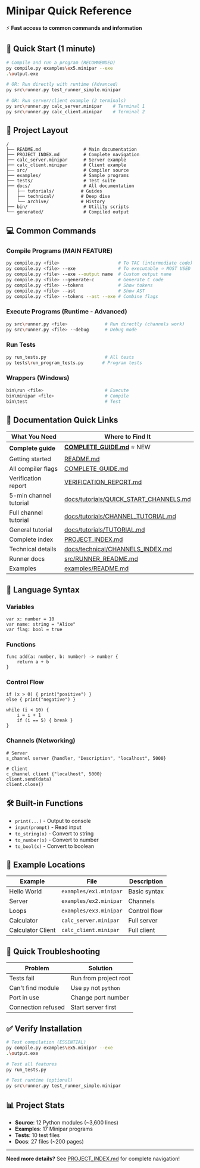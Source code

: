 # Minipar Quick Reference

⚡ **Fast access to common commands and information**

## 🚀 Quick Start (1 minute)

```bash
# Compile and run a program (RECOMMENDED)
py compile.py examples\ex5.minipar --exe
.\output.exe

# OR: Run directly with runtime (Advanced)
py src\runner.py test_runner_simple.minipar

# OR: Run server/client example (2 terminals)
py src\runner.py calc_server.minipar    # Terminal 1
py src\runner.py calc_client.minipar    # Terminal 2
```

## 📂 Project Layout

```
/
├── README.md                # Main documentation
├── PROJECT_INDEX.md         # Complete navigation
├── calc_server.minipar      # Server example
├── calc_client.minipar      # Client example
├── src/                     # Compiler source
├── examples/                # Sample programs
├── tests/                   # Test suite
├── docs/                    # All documentation
│   ├── tutorials/          # Guides
│   ├── technical/          # Deep dive
│   └── archive/            # History
├── bin/                     # Utility scripts
└── generated/               # Compiled output
```

## 💻 Common Commands

### Compile Programs (MAIN FEATURE)
```bash
py compile.py <file>                      # To TAC (intermediate code)
py compile.py <file> --exe                # To executable ⭐ MOST USED
py compile.py <file> --exe --output name  # Custom output name
py compile.py <file> --generate-c         # Generate C code
py compile.py <file> --tokens             # Show tokens
py compile.py <file> --ast                # Show AST
py compile.py <file> --tokens --ast --exe # Combine flags
```

### Execute Programs (Runtime - Advanced)
```bash
py src\runner.py <file>              # Run directly (channels work)
py src\runner.py <file> --debug      # Debug mode
```

### Run Tests
```bash
py run_tests.py                      # All tests
py tests\run_program_tests.py       # Program tests
```

### Wrappers (Windows)
```bash
bin\run <file>                       # Execute
bin\minipar <file>                   # Compile
bin\test                             # Test
```

## 📖 Documentation Quick Links

| What You Need | Where to Find It |
|---------------|------------------|
| **Complete guide** | **[COMPLETE_GUIDE.md](COMPLETE_GUIDE.md)** ⭐ NEW |
| Getting started | [README.md](README.md) |
| All compiler flags | [COMPLETE_GUIDE.md](COMPLETE_GUIDE.md) |
| Verification report | [VERIFICATION_REPORT.md](VERIFICATION_REPORT.md) |
| 5-min channel tutorial | [docs/tutorials/QUICK_START_CHANNELS.md](docs/tutorials/QUICK_START_CHANNELS.md) |
| Full channel tutorial | [docs/tutorials/CHANNEL_TUTORIAL.md](docs/tutorials/CHANNEL_TUTORIAL.md) |
| General tutorial | [docs/tutorials/TUTORIAL.md](docs/tutorials/TUTORIAL.md) |
| Complete index | [PROJECT_INDEX.md](PROJECT_INDEX.md) |
| Technical details | [docs/technical/CHANNELS_INDEX.md](docs/technical/CHANNELS_INDEX.md) |
| Runner docs | [src/RUNNER_README.md](src/RUNNER_README.md) |
| Examples | [examples/README.md](examples/README.md) |

## 🎯 Language Syntax

### Variables
```minipar
var x: number = 10
var name: string = "Alice"
var flag: bool = true
```

### Functions  
```minipar
func add(a: number, b: number) -> number {
    return a + b
}
```

### Control Flow
```minipar
if (x > 0) { print("positive") }
else { print("negative") }

while (i < 10) {
    i = i + 1
    if (i == 5) { break }
}
```

### Channels (Networking)
```minipar
# Server
s_channel server {handler, "Description", "localhost", 5000}

# Client  
c_channel client {"localhost", 5000}
client.send(data)
client.close()
```

## 🛠️ Built-in Functions

- `print(...)` - Output to console
- `input(prompt)` - Read input
- `to_string(x)` - Convert to string
- `to_number(x)` - Convert to number  
- `to_bool(x)` - Convert to boolean

## 📝 Example Locations

| Example | File | Description |
|---------|------|-------------|
| Hello World | `examples/ex1.minipar` | Basic syntax |
| Server | `examples/ex2.minipar` | Channels |
| Loops | `examples/ex3.minipar` | Control flow |
| Calculator | `calc_server.minipar` | Full server |
| Calculator Client | `calc_client.minipar` | Full client |

## 🐛 Quick Troubleshooting

| Problem | Solution |
|---------|----------|
| Tests fail | Run from project root |
| Can't find module | Use `py` not `python` |
| Port in use | Change port number |
| Connection refused | Start server first |

## ✅ Verify Installation

```bash
# Test compilation (ESSENTIAL)
py compile.py examples\ex5.minipar --exe
.\output.exe

# Test all features
py run_tests.py

# Test runtime (optional)
py src\runner.py test_runner_simple.minipar
```

## 📊 Project Stats

- **Source**: 12 Python modules (~3,600 lines)
- **Examples**: 17 Minipar programs  
- **Tests**: 10 test files
- **Docs**: 27 files (~200 pages)

---

**Need more details?** See [PROJECT_INDEX.md](PROJECT_INDEX.md) for complete navigation!
